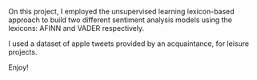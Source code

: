 On this project, I employed the unsupervised learning lexicon-based approach to build two different sentiment analysis models using the lexicons: AFINN and VADER respectively. 

I used a dataset of apple tweets provided by an acquaintance, for leisure projects. 

Enjoy!
